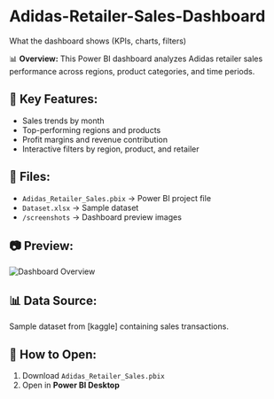 # Adidas-Retailer-Sales-Dashboard
What the dashboard shows (KPIs, charts, filters)

📊 **Overview:**
This Power BI dashboard analyzes Adidas retailer sales performance across regions, product categories, and time periods.

## 🔹 Key Features:
- Sales trends by month
- Top-performing regions and products
- Profit margins and revenue contribution
- Interactive filters by region, product, and retailer

## 📂 Files:
- `Adidas_Retailer_Sales.pbix` → Power BI project file
- `Dataset.xlsx` → Sample dataset
- `/screenshots` → Dashboard preview images

## 📷 Preview:
![Dashboard Overview](<img width="760" height="424" alt="Screenshot (122)" src="https://github.com/user-attachments/assets/e7791c0b-fc8c-430e-b6ce-500e4558aebf" />
)

## 📊 Data Source:
Sample dataset from [kaggle] containing sales transactions.

## 🚀 How to Open:
1. Download `Adidas_Retailer_Sales.pbix`
2. Open in **Power BI Desktop**
